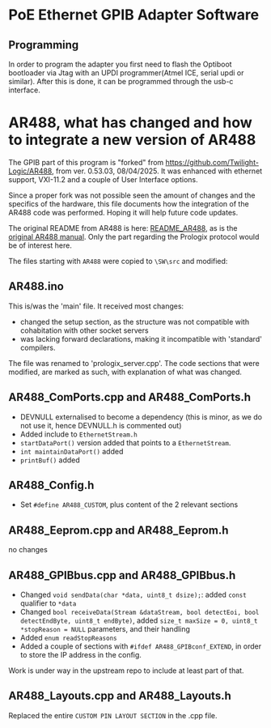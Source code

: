 # PoE Ethernet GPIB Adapter Software

## Programming

In order to program the adapter you first need to flash the Optiboot bootloader via Jtag with an UPDI programmer(Atmel ICE, serial updi or similar).
After this is done, it can be programmed through the usb-c interface.

# AR488, what has changed and how to integrate a new version of AR488

The GPIB part of this program is "forked" from https://github.com/Twilight-Logic/AR488, from ver. 0.53.03, 08/04/2025. It was enhanced with ethernet support, VXI-11.2 and a couple of User Interface options.

Since a proper fork was not possible seen the amount of changes and the specifics of the hardware, this file documents how the integration of the AR488 code was performed. Hoping it will help future code updates.

The original README from AR488 is here: [README_AR488](README_AR488.md), as is the [original AR488 manual](AR488-manual.pdf). Only the part regarding the Prologix protocol would be of interest here.

The files starting with `AR488` were copied to `\SW\src` and modified:

## AR488.ino

This is/was the 'main' file. It received most changes:

* changed the setup section, as the structure was not compatible with cohabitation with other socket servers
* was lacking forward declarations, making it incompatible with 'standard' compilers.

The file was renamed to 'prologix_server.cpp'. The code sections that were modified, are marked as such, with explanation of what was changed.

## AR488_ComPorts.cpp and AR488_ComPorts.h

* DEVNULL externalised to become a dependency (this is minor, as we do not use it, hence DEVNULL.h is commented out)
* Added include to `EthernetStream.h`
* `startDataPort()` version added that points to a `EthernetStream`.
* `int maintainDataPort()` added
* `printBuf()` added

## AR488_Config.h

* Set `#define AR488_CUSTOM`, plus content of the 2 relevant sections

## AR488_Eeprom.cpp and AR488_Eeprom.h

no changes

## AR488_GPIBbus.cpp and AR488_GPIBbus.h

* Changed `void sendData(char *data, uint8_t dsize);`: added `const` qualifier to `*data`
* Changed `bool receiveData(Stream &dataStream, bool detectEoi, bool detectEndByte, uint8_t endByte)`, added `size_t maxSize = 0, uint8_t *stopReason = NULL` parameters, and their handling
* Added `enum readStopReasons`
* Added a couple of sections with `#ifdef AR488_GPIBconf_EXTEND`, in order to store the IP address in the config.

Work is under way in the upstream repo to include at least part of that.

## AR488_Layouts.cpp and AR488_Layouts.h

Replaced the entire `CUSTOM PIN LAYOUT SECTION` in the .cpp file.
